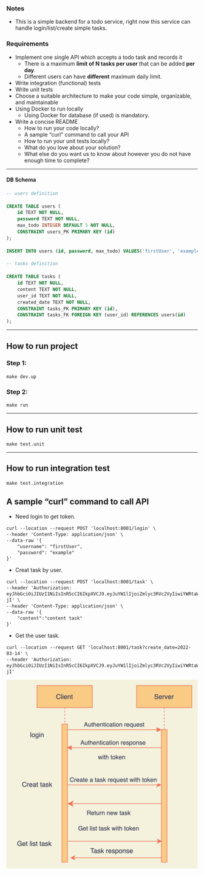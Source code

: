 ### Notes
- This is a simple backend for a todo service, right now this service can handle login/list/create simple tasks.

### Requirements

- Implement one single API which accepts a todo task and records it
  - There is a maximum **limit of N tasks per user** that can be added **per day**.
  - Different users can have **different** maximum daily limit.
- Write integration (functional) tests
- Write unit tests
- Choose a suitable architecture to make your code simple, organizable, and maintainable
- Using Docker to run locally
  - Using Docker for database (if used) is mandatory.
- Write a concise README
  - How to run your code locally?
  - A sample “curl” command to call your API
  - How to run your unit tests locally?
  - What do you love about your solution?
  - What else do you want us to know about however you do not have enough time to complete?
---
#### DB Schema
```sql
-- users definition

CREATE TABLE users (
	id TEXT NOT NULL,
	password TEXT NOT NULL,
	max_todo INTEGER DEFAULT 5 NOT NULL,
	CONSTRAINT users_PK PRIMARY KEY (id)
);

INSERT INTO users (id, password, max_todo) VALUES('firstUser', 'example', 5);

-- tasks definition

CREATE TABLE tasks (
	id TEXT NOT NULL,
	content TEXT NOT NULL,
	user_id TEXT NOT NULL,
    created_date TEXT NOT NULL,
	CONSTRAINT tasks_PK PRIMARY KEY (id),
	CONSTRAINT tasks_FK FOREIGN KEY (user_id) REFERENCES users(id)
);
```

---
## How to run project
### Step 1:
```shell
make dev.up
```
### Step 2:
```shell
make run
```
---
## How to run unit test
```shell
make test.unit
```
---
## How to run integration test
```shell
make test.integration
```
## A sample “curl” command to call API
- Need login to get token.
```
curl --location --request POST 'localhost:8001/login' \
--header 'Content-Type: application/json' \
--data-raw '{
    "username": "firstUser",
    "password": "example"
}'
```
- Creat task by user.
```
curl --location --request POST 'localhost:8001/task' \
--header 'Authorization: eyJhbGciOiJIUzI1NiIsInR5cCI6IkpXVCJ9.eyJuYW1lIjoiZmlyc3RVc2VyIiwiYWRtaW4iOnRydWUsImV4cCI6MTY0NzQ1NzMyMH0.O4gPacbAAB5QMet0JSxk1zHbKIeyl3l2pPzVkxey-jI' \
--header 'Content-Type: application/json' \
--data-raw '{
    "content":"content task"
}'
```

- Get the user task.
```
curl --location --request GET 'localhost:8001/task?create_date=2022-03-14' \
--header 'Authorization: eyJhbGciOiJIUzI1NiIsInR5cCI6IkpXVCJ9.eyJuYW1lIjoiZmlyc3RVc2VyIiwiYWRtaW4iOnRydWUsImV4cCI6MTY0NzQ1NzMyMH0.O4gPacbAAB5QMet0JSxk1zHbKIeyl3l2pPzVkxey-jI'
```
![alt text](docs/flow.png)
